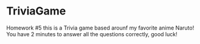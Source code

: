# TriviaGame
Homework #5 this is a Trivia game based arounf my favorite anime Naruto!
You have 2 minutes to answer all the questions correctly, good luck!